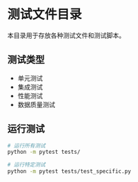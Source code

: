 # 测试文件目录

本目录用于存放各种测试文件和测试脚本。

## 测试类型

- 单元测试
- 集成测试
- 性能测试
- 数据质量测试

## 运行测试

```bash
# 运行所有测试
python -m pytest tests/

# 运行特定测试
python -m pytest tests/test_specific.py
```